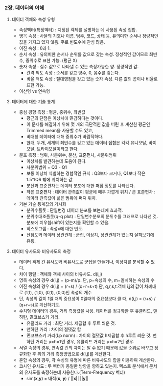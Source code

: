 ### 2장. 데이터의 이해

1. 데이터 객체와 속성 유형
	- 속성벡터(특징벡터) : 지정된 객체를 설명하는 데 사용된 속성 집합.
	- 명목 속성 : 사물의 기호나 이름. 범주, 코드, 상태 등. 유의미한 순서나 정량적인 값을 가지고 있지 않음. 주로 빈도수에 관심 많음.
	- 이진 속성 : 0과 1.
	- 순서 속성 : 유의미한 순서나 순위를 값으로 갖는 속성. 정성적인 값이므로 최빈수, 중위수로 표현 가능. (평균 X)
	- 숫자 속성 : 실수 값으로 나타낼 수 있는 측정가능한 양. 정량적인 값.
		+ 간격 척도 속성 : 순서를 갖고 양수, 0, 음수를 갖는다.
		+ 비율 척도 속성 : 절대영점을 갖고 있는 숫자 속성. 다른 값의 곱이나 비율로 표현 가능.
	- 이산형 vs 연속형 
	
2. 데이터에 대한 기술 통계
	- 중심 경향 측정 : 평균, 중위수, 최빈값
		+ 평균의 단점은 이상치에 민감하다는 것이다.
		+ 이 문제를 해결하기 위해 몇 개의 극단적인 값을 버린 후 계산한 평균인 Trimmed mean을 사용할 수도 있고,
		+ 비대칭 데이터에 대해 중위수가 바람직하다.
		+ 한개, 두개, 세개의 최빈수를 갖고 있는 데이터 집합은 각각 유니모달, 바이모달, 트라이모달이라고 한다.
	- 분포 측정 : 범위, 사분위수, 분산, 표준편차, 사분위범위
		+ 이상치를 발견하는데 도움이 된다.
		+ 사분위범위 = Q3 - Q1
		+ 보통 이상치 식별하는 경험적인 규칙 : Q3보다 크거나, Q1보다 작은 1.5*IQR 밖에 위치하는 값
		+ 분산과 표준편차는 데이터 분포에 대한 퍼짐 정도를 나타낸다. 
		+ 작은 표준편차 : 데이터 관측값이 평균에 매우 가깝게 위치 / 큰 표준편차 : 데이터 관측값이 넓은 범위에 퍼져 위치.
	- 기본 기술 통계값의 가시화
		+ 분위수플롯 : 단일변경 데이터 분포를 보는데에 효과적. 
		+ 분위수대조플롯(q-q plot) : 단일변수분포의 분위수를 그래프로 나타낸 것. 분포에 치우침shift이 있는지를 확인할 수 있음. 
		+ 히스토그램 : 속성x에 대한 빈도.
		+ 산점도와 데이터 상관관계 : 군집, 이상치, 상관관계가 있는지 살펴보기에 유용.

3. 데이터 유사도와 비유사도의 측정
	- 데이터 객체 간 유사도와 비유사도로 군집을 만들거나, 이상치를 분석할 수 있다.
	- 차이 행렬 : 객체와 객체 사이의 비유사도. d(i,j)
	- 명목 속성의 경우 d(i,j) = (p-m)/p. 단, p=속성의 수, m=일치하는 속성의 수
	- 이진 속성의 경우 d(i,j) = (r+s) / (q+r+s+t) 단, q,r,s,t:객체 i,j의 값이 차례대로 (1,1), (1,0), (0,1), (0,0)인 속성의 개수
	- 단, 속성의 값이 1일 때의 중요성이 0일때의 중요성보다 클 때, d(i,j) = (r+s) / (q+r+s)로 계산하기도.
	- 수치형 데이터의 경우, 거리 측정값을 사용. 데이터를 정규화한 후 유클리드, 맨하탄, 민코브스키 거리.
		- 유클리드 거리 : 최단 거리. 제곱합 후 루트 씌운 것.
		- 맨하탄 거리 : 차이의 절댓값 합
		- 민코브스키 거리(Lp norm) : 차이의 절댓값 h제곱합 후 h루트 씌운 것. 맨하탄 거리는 p=h=1인 경우, 유클리드 거리는 p=h=2인 경우.
	- 서열 속성의 경우, 연속값 간의 차이는 알 수 없기 때문에 값을 순위로 바꾸고 정규화한 후 위의 거리 측정방법으로 d(i,j)를 계산한다.
	- 혼합 속성의 경우, 각 속성의 유형에 따른 비유사도의 합을 이용하여 계산한다.
	- 코사인 유사도 : 두 벡터가 동일한 방향을 향하고 있는지. 텍스트 분석에서 문서의 유사도를 측정하는데 사용한다.(Term-Frequency 벡터)
		+ sim(**x**,**y**) = 내적(**x**, **y**) / ||**x**|| ||**y**||
